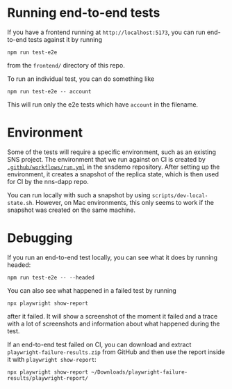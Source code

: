 # Running end-to-end tests

If you have a frontend running at `http://localhost:5173`, you can run
end-to-end tests against it by running
```
npm run test-e2e
```
from the `frontend/` directory of this repo.

To run an individual test, you can do something like
```
npm run test-e2e -- account
```
This will run only the e2e tests which have `account` in the filename.


# Environment

Some of the tests will require a specific environment, such as an existing SNS
project. The environment that we run against on CI is created by
[`.github/workflows/run.yml`](https://github.com/dfinity/snsdemo/blob/main/.github/workflows/run.yml)
in the snsdemo repository. After setting up the environment, it creates a
snapshot of the replica state, which is then used for CI by the nns-dapp repo.

You can run locally with such a snapshot by using `scripts/dev-local-state.sh`.
However, on Mac environments, this only seems to work if the snapshot was created
on the same machine.


# Debugging

If you run an end-to-end test locally, you can see what it does by running
headed:
```
npm run test-e2e -- --headed
```

You can also see what happened in a failed test by running
```
npx playwright show-report
```
after it failed. It will show a screenshot of the moment it failed and a trace
with a lot of screenshots and information about what happened during the test.

If an end-to-end test failed on CI, you can download and extract
`playwright-failure-results.zip` from GitHub and then use the report inside it
with `playwright show-report`:
```
npx playwright show-report ~/Downloads/playwright-failure-results/playwright-report/
```
